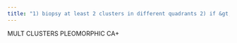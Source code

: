 ```yaml
---
title: "1) biopsy at least 2 clusters in different quadrants 2) if &gt;1 malignant: multicentric &amp; then pt would need mastectomy 3) in general, any Ca+, get spot CC magnification and true lateral views"
---
```

MULT CLUSTERS 
PLEOMORPHIC CA+

